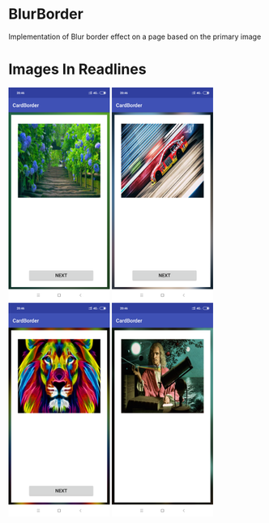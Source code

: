 # BlurBorder
Implementation of Blur border effect on a page based on the primary image

# Images In Readlines


<img src="ScreenShots/ss1.png" width=200>
<img src="ScreenShots/ss2.png" width=200>
<img src="ScreenShots/ss3.png" width=200>
<img src="ScreenShots/ss4.png" width=200>

